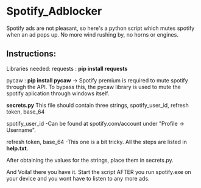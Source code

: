 # Spotify_Adblocker

Spotify ads are not pleasant, so here's a python script which mutes spotify when an ad pops up.
No more wind rushing by, no horns or engines. 


## Instructions:

Libraries needed:
requests : **pip install requests**

pycaw : **pip install pycaw**
-> Spotify premium is required to mute spotify through the API. To bypass this, the pycaw library is used to mute the spotify aplication through windows itself.


**secrets.py**
This file should contain three strings,
spotify_user_id, refresh token, base_64

spotify_user_id 
-Can be found at spotify.com/account under "Profile -> Username".

refresh token, base_64
-This one is a bit tricky. All the steps are listed in **help.txt**.

After obtaining the values for the strings, place them in secrets.py.

And Voila! there you have it. Start the script AFTER you run spotify.exe on your device and you wont have to listen to any more ads.
